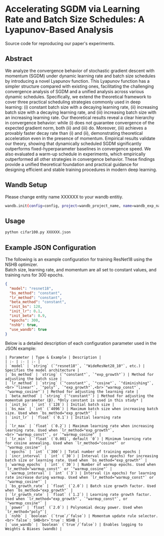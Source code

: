 # Accelerating SGDM via Learning Rate and Batch Size Schedules: A Lyapunov-Based Analysis
Source code for reproducing our paper's experiments.

## Abstract
We analyze the convergence behavior of stochastic gradient descent with momentum (SGDM) under dynamic learning rate and batch size schedules by introducing a novel Lyapunov function. This Lyapunov function has a simpler structure compared with existing ones, facilitating the challenging convergence analysis of SGDM and a unified analysis across various dynamic schedules. Specifically, we extend the theoretical framework to cover three practical scheduling strategies commonly used in deep learning: (i) constant batch size with a decaying learning rate, (ii) increasing batch size with a decaying learning rate, and (iii) increasing batch size with an increasing learning rate. Our theoretical results reveal a clear hierarchy in convergence behavior: while (i) does not guarantee convergence of the expected gradient norm, both (ii) and (iii) do. Moreover, (iii) achieves a provably faster decay rate than (i) and (ii), demonstrating theoretical acceleration even in the presence of momentum. Empirical results validate our theory, showing that dynamically scheduled SGDM significantly outperforms fixed-hyperparameter baselines in convergence speed. We also evaluated a warm-up schedule in experiments, which empirically outperformed all other strategies in convergence behavior. These findings provide a unified theoretical foundation and practical guidance for designing efficient and stable training procedures in modern deep learning.

## Wandb Setup
Please change entity name XXXXXX to your wandb entitiy.
```bash
wandb.init(config=config, project=wandb_project_name, name=wandb_exp_name, entity="XXXXXX")
```

## Usage
```bash
python cifar100.py XXXXXX.json
```

## Example JSON Configuration

The following is an example configuration for training ResNet18 using the NSHB optimizer.  
Batch size, learning rate, and momentum are all set to constant values, and training runs for 300 epochs.

```json
{
  "model": "resnet18",
  "bs_method": "constant",
  "lr_method": "constant",
  "beta_method": "constant",
  "init_bs": 128,
  "init_lr": 0.1,
  "init_beta": 0.9,
  "epochs": 300,
  "nshb": true,
  "use_wandb": true
}
```

Below is a detailed description of each configuration parameter used in the JSON example:
```
| Parameter | Type & Example | Description |
| :- | :- | :- |
| `model` | `string` (`"resnet18"`, `"WideResNet28_10"`, etc.) | Specifies the model architecture |
| `bs_method` | `string` (`"constant"`, `"exp_growth"`) | Method for adjusting the batch size |
| `lr_method` | `string` (`"constant"`, `"cosine"`, `"diminishing"`,<br>`"linear"`, `"poly"`, `"exp_growth"`,<br>`"warmup_const"`, `"warmup_cosine"`) | Method for adjusting the learning rate |
| `beta_method` | `string` (`"constant"`) | Method for adjusting the momentum parameter (β). *Only constant is used in this study* |
| `init_bs` | `int` (`128`) | Initial batch size |
| `bs_max` | `int` (`4096`) | Maximum batch size when increasing batch size. Used when `bs_method="exp_growth"` |
| `init_lr` | `float` (`0.1`) | Initial learning rate                                                                                                              |
| `lr_max` | `float` (`0.2`) | Maximum learning rate when increasing learning rate. Used when `lr_method="exp_growth"`,<br>`"warmup_const"`, or `"warmup_cosine"` |
| `lr_min` | `float` (`0.001`, default `0`) | Minimum learning rate for cosine annealing. Used when `lr_method="cosine"` or `"warmup_cosine"` |
| `epochs` | `int` (`300`) | Total number of training epochs |
| `incr_interval` | `int` (`30`) | Interval (in epochs) for increasing batch size or learning rate. Used when `bs_method="exp_growth"` |
| `warmup_epochs` | `int` (`30`) | Number of warmup epochs. Used when `lr_method="warmup_const"` or `"warmup_cosine"` |
| `warmup_interval` | `int` (`3`) | Interval (in epochs) for learning rate increase during warmup. Used when `lr_method="warmup_const"` or `"warmup_cosine"` |
| `bs_growth_rate` | `float` (`2.0`) | Batch size growth factor. Used when `bs_method="exp_growth"` |
| `lr_growth_rate` | `float` (`1.2`) | Learning rate growth factor. Used when `lr_method="exp_growth"`, `"warmup_const"`, or `"warmup_cosine"` |
| `power` | `float` (`2.0`) | Polynomial decay power. Used when `lr_method="poly"`|
| `nshb` | `boolean` (`true`/`false`) | Momentum update rule selector.<br>`false`: SHB<br>`true`: NSHB |
| `use_wandb` | `boolean` (`true`/`false`) | Enables logging to Weights & Biases (wandb) |
```
